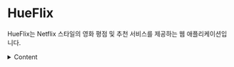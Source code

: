 # HueFlix

HueFlix는 Netflix 스타일의 영화 평점 및 추천 서비스를 제공하는 웹 애플리케이션입니다.

<details>
  <summary>
    Content
  </summary>


  - [ 주요 기능](#주요-기능)
  - [ 페이지 소개](#페이지-소개)
  - [ 개발 환경](#개발-환경)
  - [ 느낀점](#느낀점)

## 주요 기능

- 영화 검색 및 상세 정보 조회

- 영화 평가 및 리뷰 작성

- 영화 추천 및 top10

- 반응형으로 구현(태블릿,스마트폰)

- API를 사용한 최신 정보 업데이트


## 페이지 소개

![image](https://github.com/sizy8858/HRproject/assets/148019068/6fb7a377-3679-4889-902f-2c0fd82dc38b)

**태블릿 사이즈**

![image](https://github.com/sizy8858/HRproject/assets/148019068/9d630ab6-99f9-4b26-b2a2-1a72617b141b)

**스마트폰 사이즈**

### 메인 페이지
![image](https://github.com/sizy8858/HueFlix/assets/148019068/8c9ad5fa-3412-4d71-86ec-940546db1cc5)
- 영화가 슬라이드로 배치되어있는 페이지입니다.

- DB는 TMDB 사이트의 API입니다.

JavaScript의 Ajax 함수를 사용하여 TMDB API에 데이터를 요청해서 API에서 반환한 JSON 형식의 데이터를 받아와서 처리합니다.

### 회원가입, 로그인
![image](https://github.com/sizy8858/HRproject/assets/148019068/7f0717ce-3ead-48dd-aefc-d1ebf6cf6490)

**회원가입**

![image](https://github.com/sizy8858/HRproject/assets/148019068/2ca27024-caba-451e-a56b-8f20851c87c9)

**로그인**
- 사이트를 이용하기 위한 회원가입, 로그인 화면입니다.

- 회원가입은 유호성 검사를 거쳐 진행됩니다.

### 회원 정보 수정
#### 정보 수정
![image](https://github.com/sizy8858/HueFlix/assets/148019068/1a270e92-84a9-44d3-b1b0-84f9cc9af546)

**마이페이지**

![image](https://github.com/sizy8858/HueFlix/assets/148019068/a899d65b-6766-45c7-a9e9-5aa382240b1c)

**비밀버호 입력**

![image](https://github.com/sizy8858/HueFlix/assets/148019068/6dce99be-522f-489e-862c-9a43c885d6d9)

**비밀번호 검사**

- 사용자의 정보를 수정 하기 전 비밀번호를 입력하는 페이지입니다.

- 잘못된 비밀번호를 입력하면 올바르지 않는다는 메시지를 띄웁니다.
#### 정보 수정

![image](https://github.com/sizy8858/HueFlix/assets/148019068/240063b0-cc3a-4ed7-ab50-fe0fb3e48e60)

**비밀번호 입력**

![image](https://github.com/sizy8858/HueFlix/assets/148019068/5873112a-9b5e-4824-9484-0465f01c08a6)

**비밀번호 유호성 검사**

- 닉네임,비밀번호를 변경 할 수 있는 페이지입니다.

- 유효하지 않은 비밀번호를 입력했을 경우 수정할 수 없도록 구현하였습니다.
## 메뉴
### 현재 상영작

![image](https://github.com/sizy8858/HueFlix/assets/148019068/25c39562-f5b0-47e5-90ed-5baad1f71dca)

- 출력되고 있는 영화는 TMDB의 API KEY를 통해 현재 상영 중인 영화 정보를 받아와서 표시합니다.

- 영화 포스터를 클릭하게 되면 영화 상세정보 페이지로 이동하게 됩니다. 
### 개봉 예정작

![image](https://github.com/sizy8858/HueFlix/assets/148019068/5784e329-54fd-4bfb-a58a-71c42b3db1ff)

- 출력되고 있는 영화는 TMDB의 API KEY를 통해 개봉 예정인 영화 정보를 받아와서 표시합니다.

- 영화 포스터를 클릭하게 되면 영화 상세정보 페이지로 이동하게 됩니다.

#### 게시판(일반 로그인 상태)

![image](https://github.com/sizy8858/HueFlix/assets/148019068/13dedc9c-f810-4f46-bf32-d6c72f0e5c30)

- 게시글 읽기와 키워드검색이 가능한 게시판입니다.

- 1페이지에 게시글이 10개가 출력되도록 구현했습니다. (페이지네이션)

#### 게시판(일반 사용자 읽기)

![image](https://github.com/sizy8858/HueFlix/assets/148019068/3af50332-d0b8-4144-a313-ded8978decb8)

- 게시판 일반 사용자는 게시판의 내용을 수정, 삭제 할 수 없도록 하였습니다.

- 목록보기 버튼을 누르면 게시판으로 이동하도록 하였습니다.  

#### 게시판(관리자 로그인 상태)

![image](https://github.com/sizy8858/HueFlix/assets/148019068/d13bbdd9-d4d6-4413-b2f9-2f9562b07070)

- 게시글 작성, 키워드검색이 가능한 게시판입니다.

- 제목을 누르면 해당 읽기페이지로 이동하게 하였습니다. 

#### 게시판(관리자 읽기)

![image](https://github.com/sizy8858/HueFlix/assets/148019068/d7de06b7-d779-4fdf-88b1-4289b5b49aea)

- 게시판 관리자는 수정, 삭제 권한을 부여하여 CRUD가 가능한 게시판입니다. 

- 목록보기 버튼을 누르면 게시판으로 이동하도록 하였습니다.  

### 주요 화면 기능
#### 영화 상세정보(줄거리)

![image](https://github.com/sizy8858/HueFlix/assets/148019068/fdc65b54-52c6-4140-bde1-82ba658101b1)

- 특정 영화의 아이디 값을 활용하여 API를 호출하며,이를 
     통해 해당 영화의 줄거리를 표시하는 페이지입니다.

#### 영화 상세정보(출연)

![image](https://github.com/sizy8858/HueFlix/assets/148019068/fff3e8b1-258d-4292-a917-761c9a7f58b8)

- 특정 영화의 아이디 값을 활용하여 API를 호출하며,이를 통해 해당 영화의 출연을 표시하는 페이지입니다.

#### 영화 상세정보(영상/포토)

![image](https://github.com/sizy8858/HueFlix/assets/148019068/99839ddc-efc7-451b-bfe7-3accd9bd0783)

- 특정 영화의 아이디 값을 활용하여 API를 호출하며, 이를 통해 해당 영화의 영상/포토를 표시하는 페이지입니다.

- 영화 포토/영상을 클릭하면 확대하여 볼 수 있도록 하였습니다.
 
#### 영화 상세정보(사용자 평점/댓글)

![image](https://github.com/sizy8858/HueFlix/assets/148019068/384a386b-00bd-4cb5-b1fa-fde241d0ff7c)

- 특정 영화의 아이디 값을 활용하여 API를 호출하며, 이를 통해 해당 영화의 사용자 평점/댓글을 표시하는 페이지입니다.

- 사용자가 댓글 작성시 별 모양 버튼을 클릭하여 평점을 추가하고 영화 관련된 내용을 평가할 수 있습니다.

#### 영화 상세정보(관리자 평점/댓글)

![image](https://github.com/sizy8858/HueFlix/assets/148019068/4a7df5a3-69eb-4ac6-83fc-42e371f4822a)

- 관리자 권한으로 일반 사용자의 댓글을 삭제 할 수 있습니다. 

#### 영화, 영화인 검색

![image](https://github.com/sizy8858/HueFlix/assets/148019068/a17a6be4-96a0-46f6-a0f8-7e6b3cc2962f)

- 검색창의 입력문자열을 검색 API를 통해 각 탭(전체, 영화, 영화인)에 출력하는 페이지입니다. 

- 검색 결과에 출력되는 영화 포스터를 클릭하게 되면 영화 상세정보 페이지로 이동하게 됩니다. 

## 개발 환경

    - Server : Apache-tomcat-9.0.0

    - Java EE : Eclipse (version 2023-06)

    - Database : Oracle SQL developer

    - Language : Java, Jsp, HTML, CSS, JavaScript, SQL, Spring Legacy, mybatis

    - Framework : Spring Tool suite 3.9.1
## 느낀점

## 느낀점

프로젝트를 통해 많은 것을 배우고 성장할 수 있는 기회를 얻었습니다. 주로 웹 개발과 관련된 기술들을 활용하면서 실무에서의 경험을 쌓을 수 있었습니다. 사용자 친화적인 UI/UX 설계와 구현, 백엔드에서의 데이터 관리, 그리고 협업에 대한 중요성을 몸소 느낄 수 있었습니다.

특히, 영화평점 사이트 프로젝트를 통해 팀원들과의 원활한 협업과 소통 능력을 향상시킬 수 있었습니다. 각자의 역할을 분명하게 정의하고 업무를 조율하는 과정에서 효과적인 팀워크가 이뤄지면서 프로젝트를 성공적으로 완료할 수 있었습니다.

어려움과 도전 속에서 문제에 대한 해결 능력을 키우고, 새로운 기술에 대한 지속적인 학습과 개선 노력을 통해 전반적인 역량을 향상시킬 수 있는 계기였습니다. 앞으로도 이러한 경험을 쌓아나가며 더 나은 웹 개발자로 성장해 나가겠습니다.


